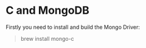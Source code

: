 C and MongoDB
=========

Firstly you need to install and build the Mongo Driver:
 > brew install mongo-c

